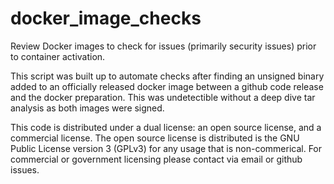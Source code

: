 # docker_image_checks
Review Docker images to check for issues (primarily security issues) prior to container activation. 

This script was built up to automate checks after finding an unsigned binary added to an officially released docker image between a github code release and the docker preparation. This was undetectible without a deep dive tar analysis as both images were signed. 

This code is distributed under a dual license: an open source license, and a commercial license. The open source license is distributed is the GNU Public License version 3 (GPLv3) for any usage that is non-commerical. For commercial or government licensing please contact via email or github issues. 


